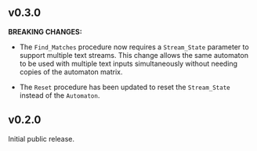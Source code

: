## v0.3.0

**BREAKING CHANGES:**

- The `Find_Matches` procedure now requires a `Stream_State` parameter to
  support multiple text streams. This change allows the same automaton to be
  used with multiple text inputs simultaneously without needing copies of the
  automaton matrix.

- The `Reset` procedure has been updated to reset the `Stream_State` instead of
  the `Automaton`.

## v0.2.0

Initial public release.
